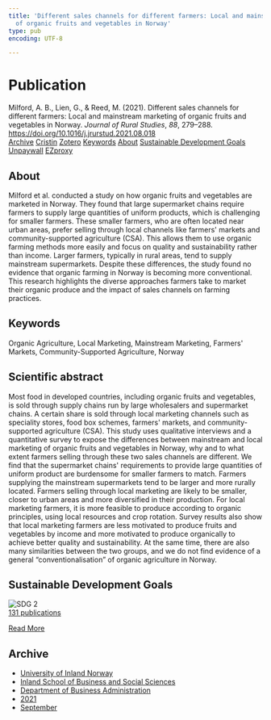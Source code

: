```yaml
---
title: 'Different sales channels for different farmers: Local and mainstream marketing
  of organic fruits and vegetables in Norway'
type: pub
encoding: UTF-8

---
```

<h1>Publication</h1>
<article id="csl-bib-container-NW3JERP9" class="csl-bib-container">
  <div class="csl-bib-body"> <div class="csl-entry">Milford, A. B., Lien, G., &#38; Reed, M. (2021). Different sales channels for different farmers: Local and mainstream marketing of organic fruits and vegetables in Norway. <i>Journal of Rural Studies</i>, <i>88</i>, 279–288. <a href="https://doi.org/10.1016/j.jrurstud.2021.08.018">https://doi.org/10.1016/j.jrurstud.2021.08.018</a></div> </div>
  <div class="csl-bib-buttons">
    <a href="#taxonomy-article-NW3JERP9" alt="archive" class="csl-bib-button">Archive</a>
    <a href="https://app.cristin.no/results/show.jsf?id=1935515" alt="Cristin" class="csl-bib-button">Cristin</a>
    <a href="http://zotero.org/groups/5881554/items/NW3JERP9" alt="Zotero" class="csl-bib-button">Zotero</a>
    <a href="#keywords-article-NW3JERP9" alt="keywords" class="csl-bib-button">Keywords</a>
    <a href="#about-article-NW3JERP9" alt="about_pub" class="csl-bib-button">About</a>
    <a href="#sdg-article-NW3JERP9" alt="sdg" class="csl-bib-button">Sustainable Development Goals</a>
    <a href="https://ageconsearch.umn.edu/record/315058/files/0-0_Paper_18589_handout_630_0.pdf" alt="Unpaywall" class="csl-bib-button">Unpaywall</a>
    <a href="https://ageconsearch.umn.edu/record/315058/files/0-0_Paper_18589_handout_630_0.pdf" alt="EZproxy" class="csl-bib-button">EZproxy</a>
  </div>
  <div id="csl-bib-meta-container-NW3JERP9"></div>
</article>
<div id="csl-bib-meta-NW3JERP9" class="csl-bib-meta">
  <article id="about-article-NW3JERP9" class="about_pub-article">
    <h1>About</h1>
    Milford et al. conducted a study on how organic fruits and vegetables are marketed in Norway. They found that large supermarket chains require farmers to supply large quantities of uniform products, which is challenging for smaller farmers. These smaller farmers, who are often located near urban areas, prefer selling through local channels like farmers' markets and community-supported agriculture (CSA). This allows them to use organic farming methods more easily and focus on quality and sustainability rather than income. Larger farmers, typically in rural areas, tend to supply mainstream supermarkets. Despite these differences, the study found no evidence that organic farming in Norway is becoming more conventional. This research highlights the diverse approaches farmers take to market their organic produce and the impact of sales channels on farming practices.
  </article>
  <article id="keywords-article-NW3JERP9" class="keywords-article">
    <h1>Keywords</h1>
    Organic Agriculture, Local Marketing, Mainstream Marketing, Farmers' Markets, Community-Supported Agriculture, Norway
  </article>
  <article id="abstract-article-NW3JERP9" class="abstract-article">
    <h1>Scientific abstract</h1>
    Most food in developed countries, including organic fruits and vegetables, is sold through supply chains run by large wholesalers and supermarket chains. A certain share is sold through local marketing channels such as speciality stores, food box schemes, farmers' markets, and community-supported agriculture (CSA). This study uses qualitative interviews and a quantitative survey to expose the differences between mainstream and local marketing of organic fruits and vegetables in Norway, why and to what extent farmers selling through these two sales channels are different. We find that the supermarket chains' requirements to provide large quantities of uniform product are burdensome for smaller farmers to match. Farmers supplying the mainstream supermarkets tend to be larger and more rurally located. Farmers selling through local marketing are likely to be smaller, closer to urban areas and more diversified in their production. For local marketing farmers, it is more feasible to produce according to organic principles, using local resources and crop rotation. Survey results also show that local marketing farmers are less motivated to produce fruits and vegetables by income and more motivated to produce organically to achieve better quality and sustainability. At the same time, there are also many similarities between the two groups, and we do not find evidence of a general “conventionalisation” of organic agriculture in Norway.
  </article>
  <article id="sdg-article-NW3JERP9" class="sdg-article">
    <h1>Sustainable Development Goals</h1>
    <div class="sdg-container"><div id="sdg2" class="sdg">
        <img src="{{< params subfolder >}}images/sdg/sdg02_en.png" class="image" alt="SDG 2">
        <div class="sdg-overlay">
          <a href="{{< params subfolder >}}en/archive/?sdg=2#archive" class="sdg-publication-count"><span>131</span> publications</a>
          <p><a href="https://sdgs.un.org/goals/goal2" class="sdg-read-more">Read More</a></p>
        </div>
      </div></div>
  </article>
  <article id="taxonomy-article-NW3JERP9" class="taxonomy-article">
    <h1>Archive</h1>
    <ul>
      <li><a href="{{< params subfolder >}}en/archive/?key=3DCRN523">University of Inland Norway</a></li>
      <li><a href="{{< params subfolder >}}en/archive/?key=DU8Q9LN9">Inland School of Business and Social Sciences</a></li>
      <li><a href="{{< params subfolder >}}en/archive/?key=3IQA89I8">Department of Business Administration</a></li>
      <li><a href="{{< params subfolder >}}en/archive/?key=39DV3H9E">2021</a></li>
      <li><a href="{{< params subfolder >}}en/archive/?key=85Z3ZUJV">September</a></li>
    </ul>
  </article>
</div>
